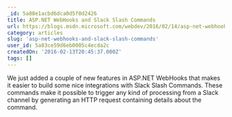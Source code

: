 ```yaml
---
_id: 5a88e1acbd6dca0d5f0d2426
title: ASP.NET WebHooks and Slack Slash Commands
url: https://blogs.msdn.microsoft.com/webdev/2016/02/14/asp-net-webhooks-and-slack-slash-commands/
category: articles
slug: 'asp-net-webhooks-and-slack-slash-commands'
user_id: 5a83ce59d6eb0005c4ecda2c
createdOn: '2016-02-13T20:45:37.000Z'
tags: []
---
```


We just added a couple of new features in ASP.NET WebHooks that makes it easier to build some nice integrations with Slack Slash Commands. These commands make it possible to trigger any kind of processing from a Slack channel by generating an HTTP request containing details about the command.
